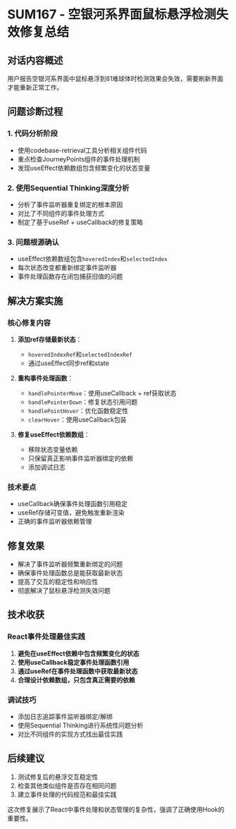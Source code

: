 # SUM167 - 空银河系界面鼠标悬浮检测失效修复总结

## 对话内容概述
用户报告空银河系界面中鼠标悬浮到81难球体时检测效果会失效，需要刷新界面才能重新正常工作。

## 问题诊断过程

### 1. 代码分析阶段
- 使用codebase-retrieval工具分析相关组件代码
- 重点检查JourneyPoints组件的事件处理机制
- 发现useEffect依赖数组包含频繁变化的状态变量

### 2. 使用Sequential Thinking深度分析
- 分析了事件监听器重复绑定的根本原因
- 对比了不同组件的事件处理方式
- 制定了基于useRef + useCallback的修复策略

### 3. 问题根源确认
- useEffect依赖数组包含`hoveredIndex`和`selectedIndex`
- 每次状态改变都重新绑定事件监听器
- 事件处理函数存在闭包捕获旧值的问题

## 解决方案实施

### 核心修复内容
1. **添加ref存储最新状态**：
   - `hoveredIndexRef`和`selectedIndexRef`
   - 通过useEffect同步ref和state

2. **重构事件处理函数**：
   - `handlePointerMove`：使用useCallback + ref获取状态
   - `handlePointerDown`：修复状态引用问题
   - `handlePointHover`：优化函数稳定性
   - `clearHover`：使用useCallback包装

3. **修复useEffect依赖数组**：
   - 移除状态变量依赖
   - 只保留真正影响事件监听器绑定的依赖
   - 添加调试日志

### 技术要点
- useCallback确保事件处理函数引用稳定
- useRef存储可变值，避免触发重新渲染
- 正确的事件监听器依赖管理

## 修复效果
- 解决了事件监听器频繁重新绑定的问题
- 确保事件处理函数总是能获取最新状态
- 提高了交互的稳定性和响应性
- 彻底解决了鼠标悬浮检测失效问题

## 技术收获

### React事件处理最佳实践
1. **避免在useEffect依赖中包含频繁变化的状态**
2. **使用useCallback稳定事件处理函数引用**
3. **通过useRef在事件处理函数中获取最新状态**
4. **合理设计依赖数组，只包含真正需要的依赖**

### 调试技巧
- 添加日志追踪事件监听器绑定/解绑
- 使用Sequential Thinking进行系统性问题分析
- 对比不同组件的实现方式找出最佳实践

## 后续建议
1. 测试修复后的悬浮交互稳定性
2. 检查其他类似组件是否存在相同问题
3. 建立事件处理的代码规范和最佳实践

这次修复展示了React中事件处理和状态管理的复杂性，强调了正确使用Hook的重要性。
